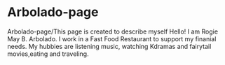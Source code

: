 # Arbolado-page
Arbolado-page/This page is created to describe myself
 Hello! I am Rogie May B. Arbolado. I work in a Fast Food Restaurant to support my finanial needs. My hubbies are listening music, watching Kdramas and fairytail movies,eating and traveling.